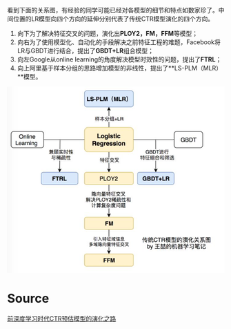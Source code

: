 看到下面的关系图，有经验的同学可能已经对各模型的细节和特点如数家珍了。中间位置的LR模型向四个方向的延伸分别代表了传统CTR模型演化的四个方向。

1. 向下为了解决特征交叉的问题，演化出**PLOY2，FM，FFM**等模型；
2. 向右为了使用模型化、自动化的手段解决之前特征工程的难题，Facebook将LR与GBDT进行结合，提出了**GBDT+LR**组合模型；
3. 向左Google从online learning的角度解决模型时效性的问题，提出了**FTRL**；
4. 向上阿里基于样本分组的思路增加模型的非线性，提出了**LS-PLM（MLR）**模型。

![传统CTR模型的演化关系图.jpg](./img/1604286077366-356c3692-ece5-42e6-b91e-4836b04944a0.jpeg)
<a name="nE6WN"></a>
# Source
[前深度学习时代CTR预估模型的演化之路](https://zhuanlan.zhihu.com/p/61154299)
